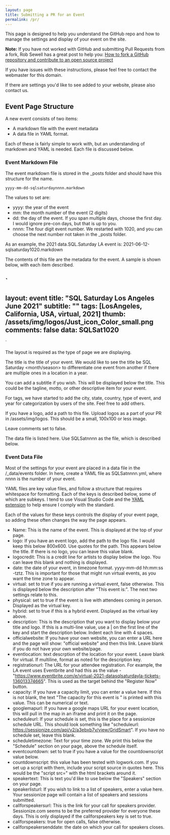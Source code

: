```yaml
---
layout: page
title: Submitting a PR for an Event
permalink: /pr/
---
```


This page is designed to help you understand the GitHub repo and how to manage the settings and display of your event on the site.

**Note:** If you have not worked with GitHub and submitting Pull Requests from a fork, Rob Sewell has a great post to help you: [How to fork a GitHub repository and contribute to an open source project ](https://blog.robsewell.com/blog/source%20control/jupyter%20notebooks/azure%20data%20studio/dbatools/dbachecks/how-to-fork-a-github-repository-and-contribute-to-an-open-source-project/)

If you have issues with these instructions, please feel free to contact the webmaster for this domain.

If there are settings you'd like to see added to your website, please also contact us.

## Event Page Structure

A new event consists of two items:
- A markdown file with the event metadata
- A data file in YAML format.

Each of these is fairly simple to work with, but an understanding of markdown and YAML is needed. Each file is discussed below.

### Event Markdown File

The event markdown file is stored in the _posts folder and should have this structure for the name.

`
yyyy-mm-dd-sqlsaturdaynnnn.markdown
`

The values to set are:
- yyyy: the year of the event
- mm: the month number of the event (2 digits)
- dd: the day of the event. If you span multiple days, choose the first day. I would ignore pre-con days, but that is up to you.
- nnnn: The four digit event number. We restarted with 1020, and you can choose the next number not taken in the _posts folder.

As an example, the 2021 data.SQL.Saturday LA event is: 2021-06-12-sqlsaturday1020.markdown

The contents of this file are the metadata for the event. A sample is shown below, with each item described.

`
---
layout: event
title: "SQL Saturday Los Angeles June 2021"
subtitle: ""
tags: [LosAngeles, California, USA, virtual, 2021]
thumb: /assets/img/logos/Just_icon_Color_small.png
comments: false
data: SQLSat1020
---
`

The layout is required as the type of page we are displaying.

The title is the title of your event. We would like to see the title be SQL Saturday <location> <month/season> <year> to differentiate one event from another if there are multiple ones in a location in a year.

You can add a subtitle if you wish. This will be displayed below the title. This could be the tagline, motto, or other descriptive item for your event.

For tags, we have started to add the city, state, country, type of event, and year for categorization by users of the site. Feel free to add others.

If you have a logo, add a path to this file. Upload logos as a part of your PR in /assets/img/logos. This should be a small, 100x100 or less image.

Leave comments set to false.

The data file is listed here. Use SQLSatnnnn as the file, which is described below.

### Event Data File

Most of the settings for your event are placed in a data file in the /_data/events folder. In here, create a YAML file as SQLSatnnnn.yml, where nnnn is the number of your event.

YAML files are key value files, and follow a structure that requires whitespace for formatting. Each of the keys is described below, some of which are subkeys. I tend to use Visual Studio Code and the [YAML extension](https://marketplace.visualstudio.com/items?itemName=redhat.vscode-yaml) to help ensure I comply with the standard.

Each of the values for these keys controls the display of your event page, so adding these often changes the way the page appears.

- Name: This is the name of the event. This is displayed at the top of your page.
- logo: If you have an event logo, add the path to the logo file. I would keep this below 800x600. Use quotes for the path. This appears below the title. If there is no logo, you can leave this value blank.
- logocredit: This is a credit line for artists to display below the logo. You can leave this blank and nothing is displayed.
- date: the date of your event, in timezone format. yyyy-mm-dd hh:mm:ss -tztz. This is important for those that might run virtual events, as you want the time zone to appear.
- virtual: set to true if you are running a virtual event, false otherwise. This is displayed below the description after "This event is:". The next two settings relate to this.
-  physical: set to true if the event is live with attendees coming in person. Displayed as the virtual key.
- hybrid: set to true if this is a hybrid event. Displayed as the virtual key above.
- description: This is the description that you want to display below your title and logo. If this is a multi-line value, use a | on the first line of the key and start the description below. Indent each line with 4 spaces.
- officialwebsite: If you have your own website, you can enter a URL here and the page will show: "official website" and then this link. Leave blank if you do not have your own website/page.
- eventlocation: text descrption of the location for your event. Leave blank for virtual. If multiline, format as noted for the description key.
- registrationurl: The URL for your attendee registration. For example, the LA event uses Eventbrite and had this as the value - "https://www.eventbrite.com/e/virtual-2021-datasqlsaturdayla-tickets-136013374665". This is used as the target behind the "Register Now" button.
- capacity: If you have a capacity limit, you can enter a value here. If this is not blank, the text "The capacity for this event is " is printed with this value. This can be numerical or text.
- googlemapurl: If you have a google maps URL for your event location, this will pull in the map in an iframe and print it on the page.
- scheduleurl: If your schedule is set, this is the place for a sessionize schedule URL. This should look something like "scheduleurl: https://sessionize.com/api/v2/a3ebxb7v/view/GridSmart". If you have no schedule set, leave this blank.
- scheduletimezone: Text for your time zone. We print this below the "Schedule" section on your page, above the schedule itself.
- eventcountdown: set to true if you have a value for the countdownscript value below.
- countdownscript: this value has been tested with logwork.com. If you set up a script with them, include your script source in quotes here. This would be the "script src=" with the html brackets around it.
- speakertext: This is text you'd like to use below the "Speakers" section on your page.
- speakerlisturl: If you wish to link to a list of speakers, enter a value here. Your sessionize page will contain a list of speakers and sessions submitted.
- callforspeakersurl: This is the link for your call for speakers provider. Sessionize.com seems to be the preferred provider for everyone these days. This is only displayed if the callforspeakers key is set to true.
- callforspeakers: true for open calls, false otherwise.
- callforspeakersenddate: the date on which your call for speakers closes.

